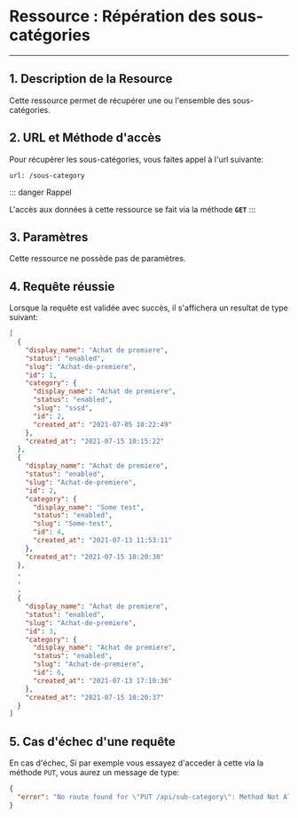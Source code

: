 # Ressource : Répération des sous-catégories

---

## 1. Description de la Resource

Cette ressource permet de récupérer une ou l'ensemble des sous-catégories.

## 2. URL et Méthode d'accès

Pour récupérer les sous-catégories, vous faites appel à l'url suivante:

```
url: /sous-category
```

::: danger Rappel

L'accès aux données à cette ressource se fait via la méthode **`GET`**
:::

## 3. Paramètres

Cette ressource ne possède pas de paramètres.

## 4. Requête réussie

Lorsque la requête est validée avec succès, il s'affichera un resultat de type suivant:

```json
[
  {
    "display_name": "Achat de premiere",
    "status": "enabled",
    "slug": "Achat-de-premiere",
    "id": 1,
    "category": {
      "display_name": "Achat de premiere",
      "status": "enabled",
      "slug": "sssd",
      "id": 2,
      "created_at": "2021-07-05 10:22:49"
    },
    "created_at": "2021-07-15 10:15:22"
  },
  {
    "display_name": "Achat de premiere",
    "status": "enabled",
    "slug": "Achat-de-premiere",
    "id": 2,
    "category": {
      "display_name": "Some test",
      "status": "enabled",
      "slug": "Some-test",
      "id": 4,
      "created_at": "2021-07-13 11:53:11"
    },
    "created_at": "2021-07-15 10:20:30"
  },
  .
  .
  .
  {
    "display_name": "Achat de premiere",
    "status": "enabled",
    "slug": "Achat-de-premiere",
    "id": 3,
    "category": {
      "display_name": "Achat de premiere",
      "status": "enabled",
      "slug": "Achat-de-premiere",
      "id": 6,
      "created_at": "2021-07-13 17:10:36"
    },
    "created_at": "2021-07-15 10:20:37"
  }
]
```

## 5. Cas d'échec d'une requête

En cas d'échec, Si par exemple vous essayez d'acceder à cette via la méthode `PUT`, vous aurez un message de type:

```json
{
  "error": "No route found for \"PUT /api/sub-category\": Method Not Allowed (Allow: POST, GET)"
}
```
